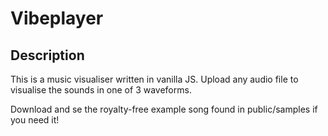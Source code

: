 # Vibeplayer

## Description

This is a music visualiser written in vanilla JS. Upload any audio file to visualise the sounds in one of 3 waveforms.

Download and se the royalty-free example song found in public/samples if you need it!